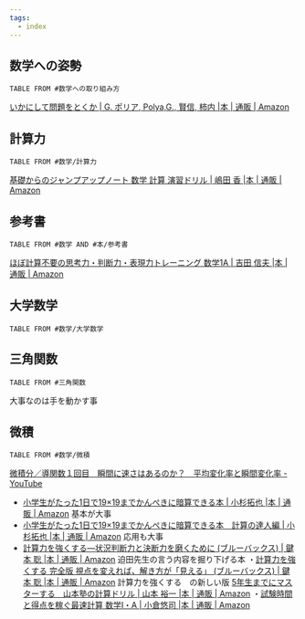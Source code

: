 ```yaml
---
tags:
  - index
---
```

## 数学への姿勢
```dataview
TABLE FROM #数学への取り組み方 
```
[いかにして問題をとくか | G. ポリア, Polya,G., 賢信, 柿内 |本 | 通販 | Amazon](https://www.amazon.co.jp/%E3%81%84%E3%81%8B%E3%81%AB%E3%81%97%E3%81%A6%E5%95%8F%E9%A1%8C%E3%82%92%E3%81%A8%E3%81%8F%E3%81%8B-G-%E3%83%9D%E3%83%AA%E3%82%A2/dp/4621045938)
## 計算力
```dataview
TABLE FROM #数学/計算力 
```
[基礎からのジャンプアップノート 数学 計算 演習ドリル | 嶋田 香 |本 | 通販 | Amazon](https://www.amazon.co.jp/%E5%9F%BA%E7%A4%8E%E3%81%8B%E3%82%89%E3%81%AE%E3%82%B8%E3%83%A3%E3%83%B3%E3%83%97%E3%82%A2%E3%83%83%E3%83%97%E3%83%8E%E3%83%BC%E3%83%88-%E6%95%B0%E5%AD%A6-%E8%A8%88%E7%AE%97-%E6%BC%94%E7%BF%92%E3%83%89%E3%83%AA%E3%83%AB-%E5%B6%8B%E7%94%B0/dp/4010345020/ref=sr_1_9?__mk_ja_JP=%E3%82%AB%E3%82%BF%E3%82%AB%E3%83%8A&keywords=%E6%95%B0IA+%E6%9B%B8%E3%81%8D%E8%BE%BC%E3%81%BF&qid=1706694148&s=books&sr=1-9)
## 参考書
```dataview
TABLE FROM #数学 AND #本/参考書
```
[ほぼ計算不要の思考力・判断力・表現力トレーニング 数学1A | 吉田 信夫 |本 | 通販 | Amazon](https://www.amazon.co.jp/%E3%81%BB%E3%81%BC%E8%A8%88%E7%AE%97%E4%B8%8D%E8%A6%81%E3%81%AE%E6%80%9D%E8%80%83%E5%8A%9B%E3%83%BB%E5%88%A4%E6%96%AD%E5%8A%9B%E3%83%BB%E8%A1%A8%E7%8F%BE%E5%8A%9B%E3%83%88%E3%83%AC%E3%83%BC%E3%83%8B%E3%83%B3%E3%82%B0-%E6%95%B0%E5%AD%A61A-%E5%90%89%E7%94%B0-%E4%BF%A1%E5%A4%AB/dp/4887422393/ref=sr_1_4?__mk_ja_JP=%E3%82%AB%E3%82%BF%E3%82%AB%E3%83%8A&crid=YE8DXI0RYS9I&keywords=%E6%95%B0IA+%E8%A8%88%E7%AE%97&qid=1706010376&sprefix=%E6%95%B0ia+%E8%A8%88%E7%AE%97%2Caps%2C214&sr=8-4)
## 大学数学
```dataview
TABLE FROM #数学/大学数学  
```

## 三角関数
```dataview
TABLE FROM #三角関数
```
大事なのは手を動かす事

## 微積
```dataview
TABLE FROM #数学/微積
```
[微積分／導関数１回目　瞬間に速さはあるのか？　平均変化率と瞬間変化率 - YouTube](https://www.youtube.com/watch?v=WVDva5fjadg&list=PLaUN0MH8gzXMm2UGIL-lR7R3_BHoY5zWQ)

- [小学生がたった1日で19×19までかんぺきに暗算できる本 | 小杉拓也 |本 | 通販 | Amazon](https://www.amazon.co.jp/o/ASIN/4478116563/diamondinc-22/)
基本が大事
- [小学生がたった1日で19×19までかんぺきに暗算できる本　計算の達人編 | 小杉拓也 |本 | 通販 | Amazon](https://www.amazon.co.jp/o/ASIN/4478118051/diamondinc-22/)
応用も大事
- [計算力を強くする―状況判断力と決断力を磨くために (ブルーバックス) | 鍵本 聡 |本 | 通販 | Amazon](https://www.amazon.co.jp/%E8%A8%88%E7%AE%97%E5%8A%9B%E3%82%92%E5%BC%B7%E3%81%8F%E3%81%99%E3%82%8B%E2%80%95%E7%8A%B6%E6%B3%81%E5%88%A4%E6%96%AD%E5%8A%9B%E3%81%A8%E6%B1%BA%E6%96%AD%E5%8A%9B%E3%82%92%E7%A3%A8%E3%81%8F%E3%81%9F%E3%82%81%E3%81%AB-%E3%83%96%E3%83%AB%E3%83%BC%E3%83%90%E3%83%83%E3%82%AF%E3%82%B9-%E9%8D%B5%E6%9C%AC-%E8%81%A1/dp/4062574934)
迫田先生の言う内容を掘り下げる本
・[計算力を強くする 完全版 視点を変えれば、解き方が「見える」 (ブルーバックス) | 鍵本 聡 |本 | 通販 | Amazon](https://www.amazon.co.jp/%E8%A8%88%E7%AE%97%E5%8A%9B%E3%82%92%E5%BC%B7%E3%81%8F%E3%81%99%E3%82%8B-%E5%AE%8C%E5%85%A8%E7%89%88-%E8%A6%96%E7%82%B9%E3%82%92%E5%A4%89%E3%81%88%E3%82%8C%E3%81%B0%E3%80%81%E8%A7%A3%E3%81%8D%E6%96%B9%E3%81%8C%E3%80%8C%E8%A6%8B%E3%81%88%E3%82%8B%E3%80%8D-%E3%83%96%E3%83%AB%E3%83%BC%E3%83%90%E3%83%83%E3%82%AF%E3%82%B9-%E9%8D%B5%E6%9C%AC/dp/4065325838)
計算力を強くする　の新しい版
[5年生までにマスターする　山本塾の計算ドリル | 山本 裕一 |本 | 通販 | Amazon](https://www.amazon.co.jp/5%E5%B9%B4%E7%94%9F%E3%81%BE%E3%81%A7%E3%81%AB%E3%83%9E%E3%82%B9%E3%82%BF%E3%83%BC%E3%81%99%E3%82%8B-%E5%B1%B1%E6%9C%AC%E5%A1%BE%E3%81%AE%E8%A8%88%E7%AE%97%E3%83%89%E3%83%AA%E3%83%AB-%E5%B1%B1%E6%9C%AC-%E8%A3%95%E4%B8%80/dp/4907197292/ref=sr_1_1?creative=6339&keywords=5%E5%B9%B4%E7%94%9F%E3%81%BE%E3%81%A7%E3%81%AB%E3%83%9E%E3%82%B9%E3%82%BF%E3%83%BC%E3%81%99%E3%82%8B&linkCode=ure&qid=1702957462&sr=8-1)
・[試験時間と得点を稼ぐ最速計算 数学I・A | 小倉悠司 |本 | 通販 | Amazon](https://www.amazon.co.jp/%E8%A9%A6%E9%A8%93%E6%99%82%E9%96%93%E3%81%A8%E5%BE%97%E7%82%B9%E3%82%92%E7%A8%BC%E3%81%90%E6%9C%80%E9%80%9F%E8%A8%88%E7%AE%97-%E6%95%B0%E5%AD%A6%E2%85%A0%E3%83%BB-%E5%B0%8F%E5%80%89%E6%82%A0%E5%8F%B8/dp/4010349115/ref=sr_1_1?__mk_ja_JP=%E3%82%AB%E3%82%BF%E3%82%AB%E3%83%8A&crid=2X3KT59KN38DL&keywords=%E6%9C%80%E9%80%9F%E8%A8%88%E7%AE%97&qid=1704029609&s=books&sprefix=%E6%9C%80%E9%80%9F%E8%A8%88%E7%AE%97%2Cstripbooks%2C303&sr=1-1)